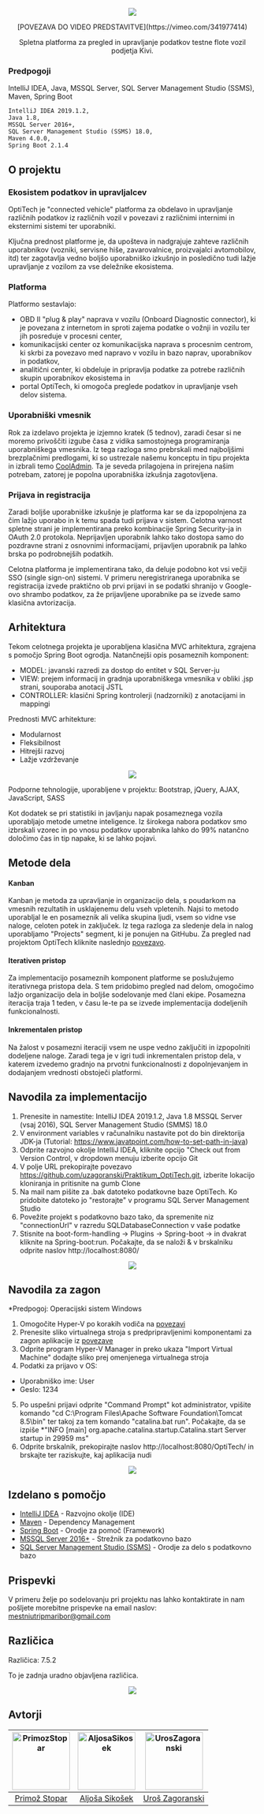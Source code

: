 <p align="center">
  <img src="http://optitech.sydneyitsolutions.com/wp-content/uploads/2019/03/logo640.png">
</p>
<p align="center">
  [POVEZAVA DO VIDEO PREDSTAVITVE](https://vimeo.com/341977414)
</p>
<p align="center">
          Spletna platforma za pregled in upravljanje podatkov testne flote vozil podjetja Kivi.
</p>

### Predpogoji

IntelliJ IDEA,
Java,
MSSQL Server,
SQL Server Management Studio (SSMS),
Maven,
Spring Boot
```
IntelliJ IDEA 2019.1.2,
Java 1.8,
MSSQL Server 2016+,
SQL Server Management Studio (SSMS) 18.0,
Maven 4.0.0,
Spring Boot 2.1.4
```

## O projektu

### Ekosistem podatkov in upravljalcev

OptiTech je "connected vehicle" platforma za obdelavo in upravljanje različnih podatkov iz različnih vozil v povezavi z različnimi internimi in eksternimi sistemi ter uporabniki. 

Ključna prednost platforme je, da upošteva in nadgrajuje zahteve različnih uporabnikov (vozniki, servisne hiše, zavarovalnice, proizvajalci avtomobilov, itd) ter zagotavlja vedno boljšo uporabniško izkušnjo in posledično tudi lažje upravljanje z vozilom za vse deležnike ekosistema.

### Platforma

Platformo sestavlajo: 

- OBD II "plug & play" naprava v vozilu (Onboard Diagnostic connector), ki je povezana z internetom in sproti zajema podatke o vožnji in vozilu ter jih posreduje v procesni center,
- komunikacijski center oz komunikacijska naprava s procesnim centrom, ki skrbi za povezavo med napravo v vozilu in bazo naprav, uporabnikov in podatkov, 
- analitični center, ki obdeluje in pripravlja podatke za potrebe različnih skupin uporabnikov ekosistema in 
- portal OptiTech, ki omogoča preglede podatkov in upravljanje vseh delov sistema.

### Uporabniški vmesnik

Rok za izdelavo projekta je izjemno kratek (5 tednov), zaradi česar si ne moremo privoščiti izgube časa z vidika samostojnega programiranja uporabniškega vmesnika. Iz tega razloga smo prebrskali med najboljšimi brezplačnimi predlogami, ki so ustrezale našemu konceptu in tipu projekta in izbrali temo [CoolAdmin](https://colorlib.com/polygon/cooladmin/index.html). Ta je seveda prilagojena in prirejena našim potrebam, zatorej je popolna uporabniška izkušnja zagotovljena.

### Prijava in registracija

Zaradi boljše uporabniške izkušnje je platforma kar se da izpopolnjena za čim lažjo uporabo in k temu spada tudi prijava v sistem. Celotna varnost spletne strani je implementirana preko kombinacije Spring Security-ja in OAuth 2.0 protokola. Neprijavljen uporabnik lahko tako dostopa samo do pozdravne strani z osnovnimi informacijami, prijavljen uporabnik pa lahko brska po podrobnejših podatkih. 

Celotna platforma je implementirana tako, da deluje podobno kot vsi večji SSO (single sign-on) sistemi. V primeru neregistriranega uporabnika se registracija izvede praktično ob prvi prijavi in se podatki shranijo v Google-ovo shrambo podatkov, za že prijavljene uporabnike pa se izvede samo klasična avtorizacija.

## Arhitektura

Tekom celotnega projekta je uporabljena klasična MVC arhitektura, zgrajena s pomočjo Spring Boot ogrodja. Natančnejši opis posameznih komponent: 
* MODEL:  javanski razredi za dostop do entitet v SQL Server-ju 
* VIEW: prejem informacij in gradnja uporabniškega vmesnika v obliki .jsp strani, souporaba anotacij JSTL
* CONTROLLER: klasični Spring kontrolerji (nadzorniki) z anotacijami in mappingi 

Prednosti MVC arhitekture:
* Modularnost
* Fleksibilnost
* Hitrejši razvoj
* Lažje vzdrževanje

<p align="center">
  <img src="https://cdn-images-1.medium.com/max/1080/0*Qf1s2lG86MjX-Zcv.jpg">
</p>

Podporne tehnologije, uporabljene v projektu: Bootstrap, jQuery, AJAX, JavaScript, SASS

Kot dodatek se pri statistiki in javljanju napak posameznega vozila uporabljajo metode umetne inteligence. Iz širokega nabora podatkov smo izbrskali vzorec in po vnosu podatkov uporabnika lahko do 99% natančno določimo čas in tip napake, ki se lahko pojavi.

## Metode dela

#### Kanban

Kanban je metoda za upravljanje in organizacijo dela, s poudarkom na vmesnih rezultatih in usklajenemu delu vseh vpletenih. Najsi to metodo uporabljal le en posameznik ali velika skupina ljudi, vsem so vidne vse naloge, celoten potek in zaključek. Iz tega razloga za sledenje dela in nalog uporabljamo "Projects" segment, ki je ponujen na GitHubu. Za pregled nad projektom OptiTech kliknite naslednjo [povezavo](https://github.com/uzagoranski/Praktikum_OptiTech/projects/1).

#### Iterativen pristop

Za implementacijo posameznih komponent platforme se poslužujemo iterativnega pristopa dela. S tem pridobimo pregled nad delom, omogočimo lažjo organizacijo dela in boljše sodelovanje med člani ekipe. Posamezna iteracija traja 1 teden, v času le-te pa se izvede implementacija dodeljenih funkcionalnosti.

#### Inkrementalen pristop

Na žalost v posamezni iteraciji vsem ne uspe vedno zaključiti in izpopolniti dodeljene naloge. Zaradi tega je v igri tudi inkrementalen pristop dela, v katerem izvedemo gradnjo na prvotni funkcionalnosti z dopolnjevanjem in dodajanjem vrednosti obstoječi platformi.


## Navodila za implementacijo

1.	Prenesite in namestite: IntelliJ IDEA 2019.1.2, Java 1.8 MSSQL Server (vsaj 2016), SQL Server Management Studio (SMMS) 18.0
2.  V environment variables v računalniku nastavite pot do bin direktorija JDK-ja (Tutorial: https://www.javatpoint.com/how-to-set-path-in-java)
3.	Odprite razvojno okolje IntelliJ IDEA, kliknite opcijo "Check out from Version Control, v dropdown menuju izberite opcijo Git
4.  V polje URL prekopirajte povezavo https://github.com/uzagoranski/Praktikum_OptiTech.git, izberite lokacijo kloniranja in pritisnite na gumb Clone
5.  Na mail nam pišite za .bak datoteko podatkovne baze OptiTech. Ko pridobite datoteko jo "restorajte" v programu SQL Server Management Studio
6.  Povežite projekt s podatkovno bazo tako, da spremenite niz "connectionUrl" v razredu SQLDatabaseConnection v vaše podatke
7.  Stisnite na boot-form-handling -> Plugins -> Spring-boot -> in dvakrat kliknite na Spring-boot:run. Počakajte, da se naloži & v brskalniku odprite naslov http://localhost:8080/

<p align="center">
  <img src="https://i.imgur.com/RQM0Xhh.png">
</p>

## Navodila za zagon

*Predpogoj: Operacijski sistem Windows

1.	Omogočite Hyper-V po korakih vodiča na [povezavi](https://docs.microsoft.com/en-us/virtualization/hyper-v-on-windows/quick-start/enable-hyper-v) 
2.  Prenesite sliko virtualnega stroja s predpripravljenimi komponentami za zagon aplikacije iz [povezave](https://github.com/uzagoranski/Praktikum_OptiTech/tree/master/vm) 
3.  Odprite program Hyper-V Manager in preko ukaza "Import Virtual Machine" dodajte sliko prej omenjenega virtualnega stroja
4.  Podatki za prijavo v OS:
* Uporabniško ime: User
* Geslo: 1234
5.  Po uspešni prijavi odprite "Command Prompt" kot administrator, vpišite komando "cd C:\Program Files\Apache Software Foundation\Tomcat 8.5\bin" ter takoj za tem komando "catalina.bat run". Počakajte, da se izpiše *"INFO [main] org.apache.catalina.startup.Catalina.start Server startup in 29959 ms"
6. Odprite brskalnik, prekopirajte naslov http://localhost:8080/OptiTech/ in brskajte ter raziskujte, kaj aplikacija nudi

<p align="center">
  <img src="https://i.imgur.com/R81mGsx.png">
</p>

## Izdelano s pomočjo

* [IntelliJ IDEA](https://www.jetbrains.com/idea/) - Razvojno okolje (IDE)
* [Maven](https://maven.apache.org/) - Dependency Management
* [Spring Boot](https://spring.io/projects/spring-boot) - Orodje za pomoč (Framework)
* [MSSQL Server 2016+](https://www.microsoft.com/en-us/sql-server/sql-server-2016) - Strežnik za podatkovno bazo
* [SQL Server Management Studio (SSMS)](https://docs.microsoft.com/en-us/sql/ssms/download-sql-server-management-studio-ssms?view=sql-server-2017) - Orodje za delo s podatkovno bazo

## Prispevki

V primeru želje po sodelovanju pri projektu nas lahko kontaktirate in nam pošljete morebitne prispevke na email naslov: mestniutripmaribor@gmail.com

## Različica

Različica: 7.5.2

To je zadnja uradno objavljena različica.

<p align="center">
  <img src="https://i.imgur.com/Fl0BHne.png">
</p>

## Avtorji

[<img alt="PrimozStopar" src="https://avatars1.githubusercontent.com/u/22565865?s=460&v=4" width="117">](https://github.com/Evixiss) |[<img alt="AljosaSikosek" src="https://avatars2.githubusercontent.com/u/33753351?s=460&v=4" width="117">](https://github.com/aljosasikosek) |[<img alt="UrosZagoranski" src="https://avatars1.githubusercontent.com/u/33725933?s=460&v=4" width="117">](https://github.com/uzagoranski) |
:---: |:---: |:---: |
[Primož Stopar](https://github.com/Evixiss) |[Aljoša Sikošek](https://github.com/aljosasikosek) |[Uroš Zagoranski](https://github.com/uzagoranski) |
